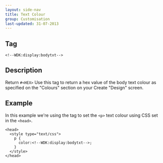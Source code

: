 ```yaml
---
layout: side-nav
title: Text Colour
group: Customisation
last-updated: 31-07-2013
---
```


## Tag

`<!--WDK:display:bodytxt-->`

## Description

Return `#<HEX>`
Use this tag to return a hex value of the body text colour as specified on the "Colours" section on your Create "Design" screen.

## Example

In this example we're using the tag to set the `<p>` text colour using CSS set in the `<head>`.

~~~
<head>
  <style type="text/css">
    p {
      color:<!--WDK:display:bodytxt-->;
    }
  </style>
</head>
~~~